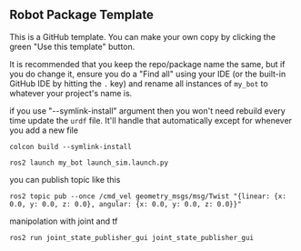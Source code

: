 ## Robot Package Template

This is a GitHub template. You can make your own copy by clicking the green "Use this template" button.

It is recommended that you keep the repo/package name the same, but if you do change it, ensure you do a "Find all" using your IDE (or the built-in GitHub IDE by hitting the `.` key) and rename all instances of `my_bot` to whatever your project's name is.

if you use "--symlink-install" argument then you won't need rebuild every time update the `urdf` file. It'll handle that automatically except for whenever you add a new file
```
colcon build --symlink-install
```

```
ros2 launch my_bot launch_sim.launch.py
```

you can publish topic like this
```
ros2 topic pub --once /cmd_vel geometry_msgs/msg/Twist "{linear: {x: 0.0, y: 0.0, z: 0.0}, angular: {x: 0.0, y: 0.0, z: 0.0}}"
```

manipolation with joint and tf
```
ros2 run joint_state_publisher_gui joint_state_publisher_gui
```